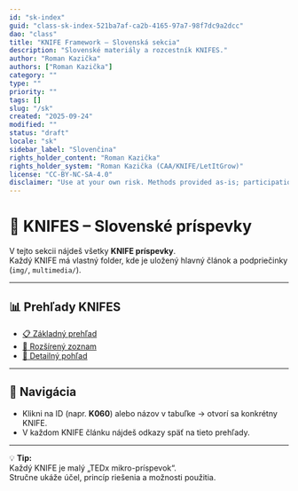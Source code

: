 ```yaml
---
id: "sk-index"
guid: "class-sk-index-521ba7af-ca2b-4165-97a7-98f7dc9a2dcc"
dao: "class"
title: "KNIFE Framework – Slovenská sekcia"
description: "Slovenské materiály a rozcestník KNIFES."
author: "Roman Kazička"
authors: ["Roman Kazička"]
category: ""
type: ""
priority: ""
tags: []
slug: "/sk"
created: "2025-09-24"
modified: ""
status: "draft"
locale: "sk"
sidebar_label: "Slovenčina"
rights_holder_content: "Roman Kazička"
rights_holder_system: "Roman Kazička (CAA/KNIFE/LetItGrow)"
license: "CC-BY-NC-SA-4.0"
disclaimer: "Use at your own risk. Methods provided as-is; participation is voluntary and context-aware."
---
```

# 📘 KNIFES – Slovenské príspevky

V tejto sekcii nájdeš všetky **KNIFE príspevky**.  
Každý KNIFE má vlastný folder, kde je uložený hlavný článok a podpriečinky (`img/`, `multimedia/`).

---

## 📊 Prehľady KNIFES

- [📋 Základný prehľad](/sk/knifes/overview.md)  
- [📑 Rozšírený zoznam](/sk/knifes/KNIFE_Overview_List)  
- [📖 Detailný pohľad](/sk/knifes/KNIFE_Overview_Details)  

---

## 🧭 Navigácia

- Klikni na ID (napr. **K060**) alebo názov v tabuľke → otvorí sa konkrétny KNIFE.  
- V každom KNIFE článku nájdeš odkazy späť na tieto prehľady.

---

💡 **Tip:**  
Každý KNIFE je malý „TEDx mikro-príspevok“.  
Stručne ukáže účel, princíp riešenia a možnosti použitia.  
